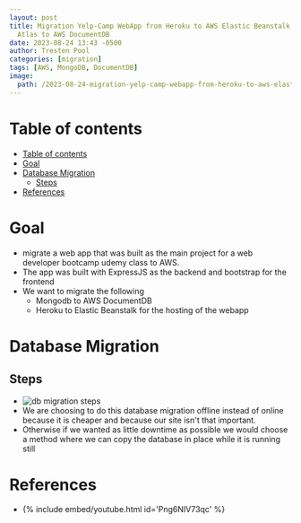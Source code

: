 ```yaml
---
layout: post
title: Migration Yelp-Camp WebApp from Heroku to AWS Elastic Beanstalk and MongoDB
  Atlas to AWS DocumentDB
date: 2023-08-24 13:43 -0500
author: Tresten Pool
categories: [migration]
tags: [AWS, MongoDB, DocumentDB] 
image:
  path: /2023-08-24-migration-yelp-camp-webapp-from-heroku-to-aws-elastic-beanstalk-and-mongodb-atlas-to-aws-documentdb/profile.jpeg
---
```



# Table of contents
- [Table of contents](#table-of-contents)
- [Goal](#goal)
- [Database Migration](#database-migration)
  - [Steps](#steps)
- [References](#references)

# Goal
  - migrate a web app that was built as the main project for a web developer bootcamp udemy class to AWS.
  - The app was built with ExpressJS as the backend and bootstrap for the frontend
  - We want to migrate the following
    - Mongodb to AWS DocumentDB
    - Heroku to Elastic Beanstalk for the hosting of the webapp

# Database Migration

## Steps
  - ![db migration steps](/2023-08-24-migration-yelp-camp-webapp-from-heroku-to-aws-elastic-beanstalk-and-mongodb-atlas-to-aws-documentdb/db-migration-steps.png)
  - We are choosing to do this database migration offline instead of online because it is cheaper and because our site isn't that important.
  - Otherwise if we wanted as little downtime as possible we would choose a method where we can copy the database in place while it is running still
  
# References
  - {% include embed/youtube.html id='Png6NIV73qc' %}